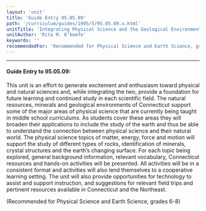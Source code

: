 ```yaml
---
layout: 'unit'
title: 'Guide Entry 95.05.09'
path: '/curriculum/guides/1995/5/95.05.09.x.html'
unitTitle: 'Integrating Physical Science and the Geological Environment'
unitAuthor: 'Rita M. O’keefe'
keywords: ''
recommendedFor: 'Recommended for Physical Science and Earth Science, grades 6-8'
---
```


<body>
<hr/>
 <h4>
  Guide Entry to 95.05.09:
 </h4>
 This unit is an effort to generate excitement and enthusiasm toward physical and natural sciences and, while integrating the two, provide a foundation for future learning and continued study in each scientific field. The natural resources, minerals and geological environments of Connecticut support some of the major areas of physical science that are currently being taught in middle school curriculums. As students cover these areas they will broaden their applications to include the study of the earth and thus be able to understand the connection between physical science and their natural world. The physical science topics of matter, energy, force and motion will support the study of different types of rocks, identification of minerals, crystal structures and the earth’s changing surface. For each topic being explored, general background information, relevant vocabulary, Connecticut resources and hands-on activities will be presented. All activities will be in a consistent format and activities will also lend themselves to a cooperative learning setting. The unit will also provide opportunities for technology to assist and support instruction, and suggestions for relevant field trips and pertinent resources available in Connecticut and the Northeast.
 <p>
  (Recommended for Physical Science and Earth Science, grades 6-8)
 </p>

</body>
